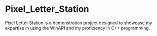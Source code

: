 # Pixel_Letter_Station

Pixel Letter Station is a demonstration project designed to showcase my expertise in using the WinAPI and my proficiency in C++ programming.
